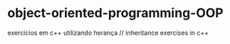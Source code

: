 # object-oriented-programming-OOP
exercícios em c++ utilizando herança // inheritance exercises in c++
